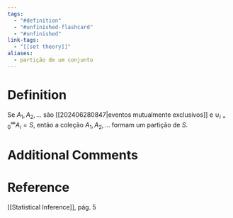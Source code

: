 ```yaml
---
tags:
  - "#definition"
  - "#unfinished-flashcard"
  - "#unfinished"
link-tags:
  - "[[set theory]]"
aliases:
  - partição de um conjunto
---
```

# Definition 
Se $A_1, A_2, \dots$ são [[202406280847|eventos mutualmente exclusivos]] e $\cup_{i = 0}^{\infty}A_i = S$, então a coleção $A_1, A_2, \dots$ formam um partição de $S$.

# Additional Comments


# Reference
[[Statistical Inference]], pág. 5




